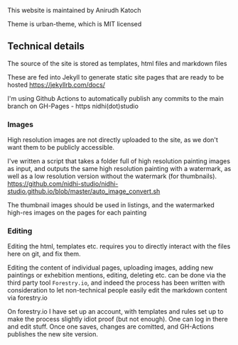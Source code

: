 This website is maintained by Anirudh Katoch

Theme is urban-theme, which is MIT licensed

## Technical details

The source of the site is stored as templates, html files and markdown files

These are fed into Jekyll to generate static site pages that are ready to be hosted
https://jekyllrb.com/docs/

I'm using Github Actions to automatically publish any commits to the main branch on GH-Pages - https nidhi(dot)studio

### Images

High resolution images are not directly uploaded to the site, as we don't want them to be publicly accessible.

I've written a script that takes a folder full of high resolution painting images as input, and outputs the same high resolution painting with a watermark, as well as a low resolution version without the watermark (for thumbnails). https://github.com/nidhi-studio/nidhi-studio.github.io/blob/master/auto_image_convert.sh

The thumbnail images should be used in listings, and the watermarked high-res images on the pages for each painting

### Editing

Editing the html, templates etc. requires you to directly interact with the files here on git, and fix them.

Editing the content of individual pages, uploading images, adding new paintings or exhebition mentions, editing, deleting etc. can be done via the third party tool `Forestry.io`, and indeed the process has been written with consideration to let non-technical people easily edit the markdown content via forestry.io

On forestry.io I have set up an account, with templates and rules set up to make the process slightly idiot proof (but not enough). One can log in there and edit stuff. Once one saves, changes are comitted, and GH-Actions publishes the new site version.



